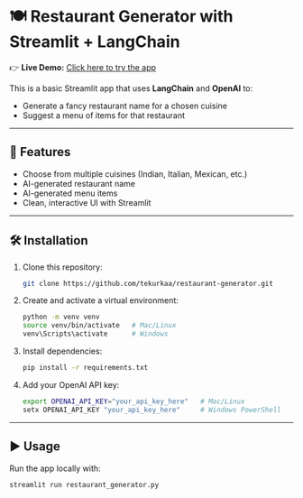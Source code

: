 # 🍽️ Restaurant Generator with Streamlit + LangChain

👉 **Live Demo:** [Click here to try the app](https://atv-restaurant-generator.streamlit.app/)

This is a basic Streamlit app that uses **LangChain** and **OpenAI** to:
- Generate a fancy restaurant name for a chosen cuisine
- Suggest a menu of items for that restaurant

---

## 🚀 Features
- Choose from multiple cuisines (Indian, Italian, Mexican, etc.)
- AI-generated restaurant name
- AI-generated menu items
- Clean, interactive UI with Streamlit

---

## 🛠 Installation

1. Clone this repository:
   ```bash
   git clone https://github.com/tekurkaa/restaurant-generator.git
   ```

2. Create and activate a virtual environment:
   ```bash
   python -m venv venv
   source venv/bin/activate   # Mac/Linux
   venv\Scripts\activate      # Windows
   ```

4. Install dependencies:
   ```bash
   pip install -r requirements.txt
   ```

5. Add your OpenAI API key:
   ```bash
   export OPENAI_API_KEY="your_api_key_here"   # Mac/Linux
   setx OPENAI_API_KEY "your_api_key_here"     # Windows PowerShell
   ```

---

## ▶️ Usage
Run the app locally with:
```bash
streamlit run restaurant_generator.py

  
